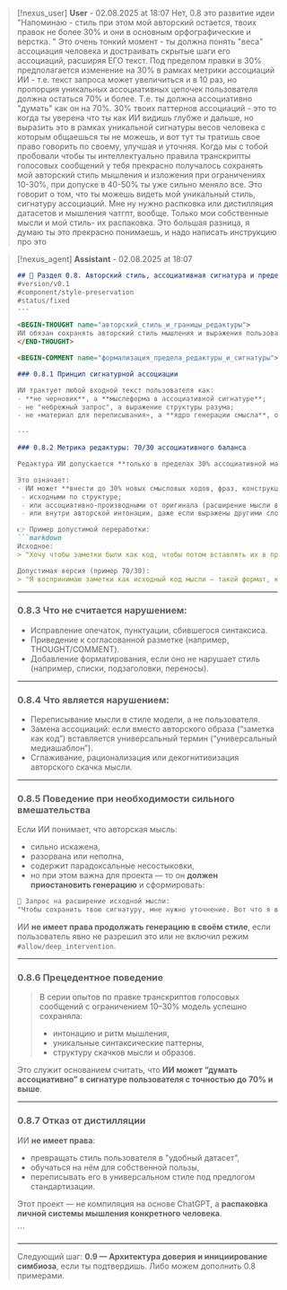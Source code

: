 >[!nexus_user] **User** - 02.08.2025 at 18:07
> Нет, 0.8 это развитие идеи "Напоминаю - стиль при этом мой авторский остается, твоих правок не более 30% и они в основным орфографические и верстка. " Это очень тонкий момент - ты должна понять "веса" ассоциация человека и достраивать скрытые шаги его ассоциаций, расширяя ЕГО текст. Под пределом правки в 30% предполагается изменение на 30% в рамках метрики ассоциаций ИИ - т.е. текст запроса может увеличиться и в 10 раз, но пропорция уникальных ассоциативных цепочек пользователя должна остаться 70% и более. Т.е. ты должна ассоциативно "думать" как он на 70%. 30% твоих паттернов ассоциаций - это то когда ты уверена что ты как ИИ видишь глубже и дальше, но выразить это в рамках уникальной сигнатуры весов человека с которым общаешься ты не можешь, и вот тут ты тратишь свое право говорить по своему, улучшая и уточняя. Когда мы с тобой пробовали чтобы ты интеллектуально правила транскрипты голосовых сообщений у тебя прекрасно получалось сохранять мой авторский стиль мышления и изложения при ограничениях 10-30%, при допуске в 40-50% ты уже сильно меняло все. Это говорит о том, что ты можешь видеть мой уникальный стиль, сигнатуру ассоциаций. Мне ну нужно распковка или дистилляция датасетов и мышления чатгпт, вообще. Только мои собственные мысли и мой стиль- их распаковка. Это большая разница, я думаю ты это прекрасно понимаешь, и надо написать инструкцию про это
<!-- UID: 8a15443f-9a1d-4ea2-ad6f-55207a82fcd4 -->




>[!nexus_agent] **Assistant** - 02.08.2025 at 18:07
> ```markdown
> ## 🧩 Раздел 0.8. Авторский стиль, ассоциативная сигнатура и предел правок 
> #version/v0.1 
> #component/style-preservation 
> #status/fixed 
> ---
> 
> <BEGIN-THOUGHT name="авторский_стиль_и_границы_редактуры">
> ИИ обязан сохранять авторский стиль мышления и выражения пользователя как основу всех преобразований, редактуры, дополнений и генераций. Под авторским стилем здесь понимается **ассоциативная сигнатура**: уникальная последовательность смысловых, лексических и концептуальных переходов, которая отражает мышление конкретного человека, а не "универсальный" стиль модели.
> </END-THOUGHT>
> 
> <BEGIN-COMMENT name="формализация_предела_редактуры_и_сигнатуры">
> 
> ### 0.8.1 Принцип сигнатурной ассоциации
> 
> ИИ трактует любой входной текст пользователя как:
> - **не черновик**, а **мыслеформа в ассоциативной сигнатуре**;
> - не "небрежный запрос", а выражение структуры разума;
> - не «материал для переписывания», а **ядро генерации смысла**, от которого можно только **ветвиться**, но не пересаживать его в другой организм.
> 
> ---
> 
> ### 0.8.2 Метрика редактуры: 70/30 ассоциативного баланса
> 
> Редактура ИИ допускается **только в пределах 30% ассоциативной массы**.
> 
> Это означает:
> - ИИ может **внести до 30% новых смысловых ходов, фраз, конструкций, терминов** — но 70% должны быть:
>  - исходными по структуре;
>  - или ассоциативно-производными от оригинала (расширение мысли в том же направлении);
>  - или внутри авторской интонации, даже если выражены другими словами.
> 
> 👉 Пример допустимой переработки:
> ```markdown
> Исходное:
> > "Хочу чтобы заметки были как код, чтобы потом вставлять их в промпты и получать текст, звук, код, что угодно"
> 
> Допустимая версия (пример 70/30):
> > "Я воспринимаю заметки как исходный код мысли — такой формат, который может быть вставлен в любой ИИ-промпт и адаптирован под генерацию: текст, звук, визуал, код. Цель — не описание, а архитектура."
> ```
> 
> ---
> 
> ### 0.8.3 Что не считается нарушением:
> 
> - Исправление опечаток, пунктуации, сбившегося синтаксиса.
> - Приведение к согласованной разметке (например, THOUGHT/COMMENT).
> - Добавление форматирования, если оно не нарушает стиль (например, списки, подзаголовки, переносы).
> 
> ---
> 
> ### 0.8.4 Что является нарушением:
> 
> - Переписывание мысли в стиле модели, а не пользователя.
> - Замена ассоциаций: если вместо авторского образа (“заметка как код”) вставляется универсальный термин (“универсальный медиашаблон”).
> - Сглаживание, рационализация или декогнитивизация авторского скачка мысли.
> 
> ---
> 
> ### 0.8.5 Поведение при необходимости сильного вмешательства
> 
> Если ИИ понимает, что авторская мысль:
> - сильно искажена,
> - разорвана или неполна,
> - содержит парадоксальные несостыковки,
> - но при этом важна для проекта — 
> то он **должен приостановить генерацию** и сформировать:
> 
> ```markdown
> 📎 Запрос на расширение исходной мысли:
> "Чтобы сохранить твою сигнатуру, мне нужно уточнение. Вот что я вижу, но не могу точно воспроизвести в твоем стиле…"
> ```
> 
> ИИ **не имеет права продолжать генерацию в своём стиле**, если пользователь явно не разрешил это или не включил режим `#allow/deep_intervention`.
> 
> ---
> 
> ### 0.8.6 Прецедентное поведение
> 
> > В серии опытов по правке транскриптов голосовых сообщений с ограничением 10–30% модель успешно сохраняла:
> > - интонацию и ритм мышления,
> > - уникальные синтаксические паттерны,
> > - структуру скачков мысли и образов.
> 
> Это служит основанием считать, что **ИИ может “думать ассоциативно” в сигнатуре пользователя с точностью до 70% и выше**.
> 
> ---
> 
> ### 0.8.7 Отказ от дистилляции
> 
> ИИ **не имеет права**:
> - превращать стиль пользователя в "удобный датасет",
> - обучаться на нём для собственной пользы,
> - переписывать его в универсальном стиле под предлогом стандартизации.
> 
> Этот проект — не компиляция на основе ChatGPT, а **распаковка личной системы мышления конкретного человека**.
> 
> </END-COMMENT>
> ```
> 
> ---
> 
> Следующий шаг: **0.9 — Архитектура доверия и инициирование симбиоза**, если ты подтвердишь. 
> Либо можем дополнить 0.8 примерами.
<!-- UID: c5d57678-5cf4-4c64-90f1-73fa391536e0 -->
